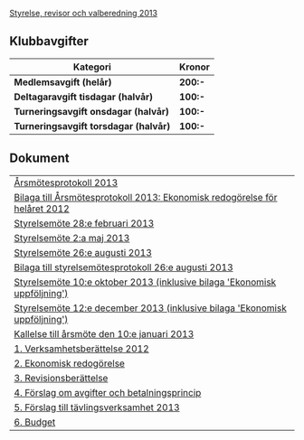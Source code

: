 [Styrelse, revisor och valberedning 2013](SENIOR/htmfiler/seniorstyrelse_2013.pdf)

## Klubbavgifter

Kategori|Kronor
---|---
<b>Medlemsavgift (helår)</b>|<b>200:-</b>
<b>Deltagaravgift tisdagar (halvår)</b>|<b>100:-</b>
<b>Turneringsavgift onsdagar (halvår)</b>|<b>100:-</b>
<b>Turneringsavgift torsdagar (halvår)</b>|<b>100:-</b>

## Dokument
| |
|-|
|[Årsmötesprotokoll 2013](SENIOR/htmfiler/arsmote_2013.pdf)|
|[Bilaga till Årsmötesprotokoll 2013: Ekonomisk redogörelse för helåret 2012](SENIOR/htmfiler/ekonomi_SrS_2012-12-31.pdf)|
|[Styrelsemöte 28:e februari 2013](SENIOR/htmfiler/Protokoll_SrS_nr2_2013.pdf)|
|[Styrelsemöte 2:a maj 2013](SENIOR/htmfiler/Protokoll_SrS_nr3_2013.pdf)|
|[Styrelsemöte 26:e augusti 2013](SENIOR/htmfiler/Protokoll_4_2013.pdf)|
|[Bilaga till styrelsemötesprotokoll 26:e augusti 2013](SENIOR/htmfiler/Ekonomisk_prognos.pdf)|
|[Styrelsemöte 10:e oktober 2013 (inklusive bilaga 'Ekonomisk uppföljning')](SENIOR/htmfiler/Protokoll_5_2013.pdf)|
|[Styrelsemöte 12:e december 2013 (inklusive bilaga 'Ekonomisk uppföljning')](SENIOR/htmfiler/Protokoll_6_2013.pdf)|
|[Kallelse till årsmöte den 10:e januari 2013](SENIOR/htmfiler/Kallelse_arsmote_2013_SrS.pdf)|
|[1. Verksamhetsberättelse 2012](SENIOR/htmfiler/Verksamhetsberattelse_SrS_2012.pdf)|
|[2. Ekonomisk redogörelse](SENIOR/htmfiler/Ekonomi_2012.pdf)|
|[3. Revisionsberättelse](SENIOR/htmfiler/Revision_2012.pdf)|
|[4. Förslag om avgifter och betalningsprincip](SENIOR/htmfiler/Avgifter_Betalningsprinciper.pdf)|
|[5. Förslag till tävlingsverksamhet 2013](SENIOR/htmfiler/tavlingsverksamhet_2013.pdf)|
|[6. Budget](SENIOR/htmfiler/Budget_SrS_2013.pdf)|
